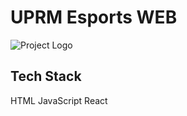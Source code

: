 # UPRM Esports WEB

![Project Logo](/public/exicon.ico) <!-- Optional logo -->

## Tech Stack

HTML
JavaScript
React



